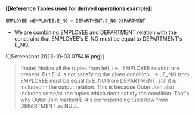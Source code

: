 #### [[Reference Tables used for derived operations example]]

```sql
EMPLOYEE ⟕EMPLOYEE.E_NO = DEPARTMENT.E_NO DEPARTMENT
```
- We are combining EMPLOYEE and DEPARTMENT relation with the constraint that EMPLOYEE's E_NO must be equal to DEPARTMENT's E_NO.

![[Screenshot 2023-10-03 075416.png]]

>[!note] Notice
>all the tuples from left, i.e., EMPLOYEE relation are present. But E-4 is not satisfying the given condition, i.e., E_NO from EMPLOYEE must be equal to E_NO from DEPARTMENT, still it is included in the output relation. This is because Outer Join also includes some/all the tuples which don't satisfy the condition. That's why Outer Join marked E-4's corresponding tuple/row from DEPARTMENT as NULL.


